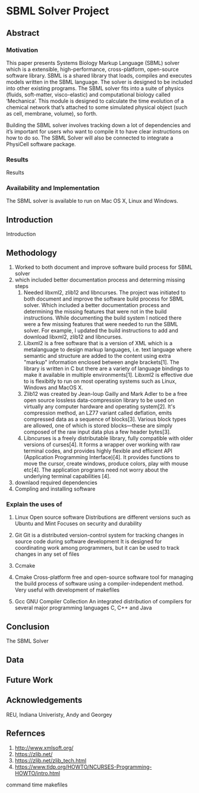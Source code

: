 # SBML Solver Project

## Abstract


### Motivation 
This paper presents Systems Biology Markup Language (SBML) solver which is a extensible, high-performance, cross-platform, open-source software library. SBML is a shared library that loads, compiles and executes models written in the SBML language. The solver is designed to be included into other existing programs. The SBML solver fits into a suite of physics (fluids, soft-matter, visco-elastic) and computational biology called ‘Mechanica’. This module is designed to calculate the time evolution of a chemical network that’s attached to some simulated physical object (such as cell, membrane, volume), so forth.

   Building the SBML solver involves tracking down a lot of dependencies and it’s important for users who want to compile it to have clear instructions on how to do so. The SBML Solver will also be connected to integrate a PhysiCell software package. 


### Results 

Results

### Availability and Implementation 

The SBML solver is available to run on Mac OS X, Linux and Windows. 

## Introduction

Introduction 

## Methodology 

1. Worked to both document and improve software build process for SBML solver
2. which included better documentation process and determing missing steps
   1. Needed libxml2, zlib12 and libncurses.
   The project was initiated to both document and improve the software build process for SBML solver. Which included a better documentation process and determining the missing features that were not in the build instructions. While documenting the build system I noticed there were a few missing features that were needed to run the SBML solver. For example,  I updated the build instructions to add and download libxml2, zlib12 and libncurses.
   2. Libxml2 is a free software that is a version of XML which is a metalanguage to design markup languages, i.e. text language where semantic and structure are added to the content using extra "markup" information enclosed between angle brackets[1]. The library is written in C but there are a variety of language bindings to make it available in multiple environments[1]. Libxml2 is effective due to is flexibitly to run on most operating systems such as Linux, Windows and MacOS X. 
   3. Zlib12 was created by Jean-loup Gailly and Mark Adler to be a free open source lossless data-compression library to be used on virtually any computer hardware and operating system[2]. It's compression method, an LZ77 variant called deflation, emits compressed data as a sequence of blocks[3]. Various block types are allowed, one of which is stored blocks—these are simply composed of the raw input data plus a few header bytes[3].
   3. Libncurses is a freely distributable library, fully compatible with older versions of curses[4]. It forms a wrapper over working with raw terminal codes, and provides highly flexible and efficient API (Application Programming Interface)[4]. It provides functions to move the cursor, create windows, produce colors, play with mouse etc[4]. The application programs need not worry about the underlying terminal capabilities [4].
3. downlaod required dependencies 
4. Compling and installing software

   
### Explain the uses of

1. Linux
      Open source software
      Distributions are different versions such as Ubuntu and Mint 
      Focuses on security and durability
   
2. Git
      Git is a distributed version-control system for tracking changes in source code during software development
      It is designed for coordinating work among programmers, but it can be used to track changes in any set of files
  
3. Ccmake
      
4. Cmake
      Cross-platform free and open-source software tool for managing the build process of software using a compiler-independent method. 
      Very useful with development of makefiles

 5. Gcc
      GNU Compiler Collection 
      An integrated distribution of compilers for several major programming languages
      C, C++ and Java
    
## Conclusion

The SBML Solver 

## Data

## Future Work

## Acknowledgements 
   REU, Indiana Univeristy, Andy and Georgey 

## Refernces 
 1. http://www.xmlsoft.org/
 2. https://zlib.net/
 3. https://zlib.net/zlib_tech.html
 4. https://www.tldp.org/HOWTO/NCURSES-Programming-HOWTO/intro.html

command time
makefiles
